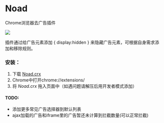 # Noad
Chrome浏览器去广告插件

![](https://img2018.cnblogs.com/blog/1150501/201901/1150501-20190124183612880-2117414817.png)

插件通过给广告元素添加 { display:hidden } 来隐藏广告元素，可根据自身需求添加和移除规则。

### 安装：

1. 下载 [Noad.crx](https://github.com/yeild/Noad/blob/master/dist/Noad.crx?raw=true)
2. Chrome中打开chrome://extensions/
3. 将 *Noad.crx* 拖入页面中（如遇问题请解压后用开发者模式添加）

#### TODO:
* 添加更多常见广告选择器到默认列表
* ajax加载的广告和iframe里的广告暂还未计算到拦截数量(可以正常拦截)
